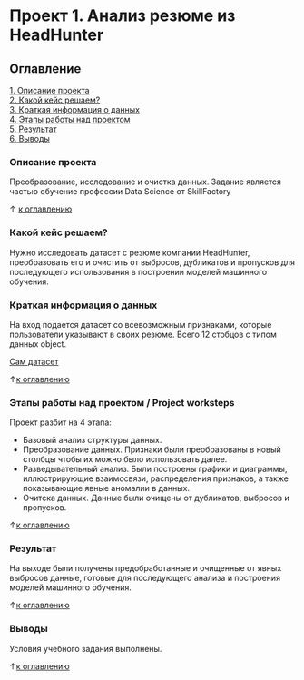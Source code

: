 # Проект 1. Анализ резюме из HeadHunter

## Оглавление
[1. Описание проекта](README.md#Описание-проекта)  
[2. Какой кейс решаем?](README.md#Какой-кейс-решаем)  
[3. Краткая информация о данных](README.md#Краткая-информация)  
[4. Этапы работы над проектом](README.md#Этапы-работы-над-проектом)  
[5. Результат](README.md#Результат)    
[6. Выводы](README.md#Выводы) 

### Описание проекта
Преобразование, исследование и очистка данных. Задание является частью обучение профессии Data Science от SkillFactory

&uarr; [к оглавлению](README.md#Оглавление)


### Какой кейс решаем?  
Нужно исследовать датасет с резюме компании HeadHunter, преобразовать его и очистить от выбросов, дубликатов и пропусков для последующего использования в построении моделей машинного обучения.


### Краткая информация о данных
На вход подается датасет со всевозможным признаками, которые пользователи указывают в своих резюме. Всего 12 стобцов с типом данных object.

[Сам датасет](https://drive.google.com/file/d/1j6VHS5qrzAiRi_kemgsd8_YKJFx_iJ9p/view?usp=sharing)
  
&uarr;[к оглавлению](README.md#Оглавление)


### Этапы работы над проектом / Project worksteps 
Проект разбит на 4 этапа:

* Базовый анализ структуры данных.
* Преобразование данных. Признаки были преобразованы в новый столбцы чтобы их можно было использовать далее.
* Разведывательный анализ. Были построены графики и диаграммы, иллюстрирующие взаимосвязи, распределения признаков, а также показывающие явные аномалии в данных.
* Очитска данных. Данные были очищены от дубликатов, выбросов и пропусков.

&uarr;[к оглавлению](README.md#Оглавление)


### Результат
На выходе были получены предобработанные и очищенные от явных выбросов данные, готовые для последующего анализа и построения моделей машинного обучения.

&uarr;[к оглавлению](README.md#Оглавление)


### Выводы
Условия учебного задания выполнены.

&uarr;[к оглавлению](README.md#Оглавление)